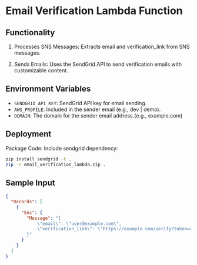 # Email Verification Lambda Function

## Functionality

1. Processes SNS Messages:
Extracts email and verification_link from SNS messages.

2. Sends Emails:
Uses the SendGrid API to send verification emails with customizable content.

## Environment Variables

- `SENDGRID_API_KEY`: SendGrid API key for email sending.
- `AWS_PROFILE`: Included in the sender email (e.g., dev | demo).
- `DOMAIN`: The domain for the sender email address.(e.g., example.com)

## Deployment

Package Code:
Include sendgrid dependency:

```bash
pip install sendgrid -t .
zip -r email_verification_lambda.zip .

```

## Sample Input

```json
{
  "Records": [
    {
      "Sns": {
        "Message": "{
            \"email\": \"user@example.com\",
            \"verification_link\": \"https://example.com/verify?token=abc123\"
        }"
      }
    }
  ]
}

```
